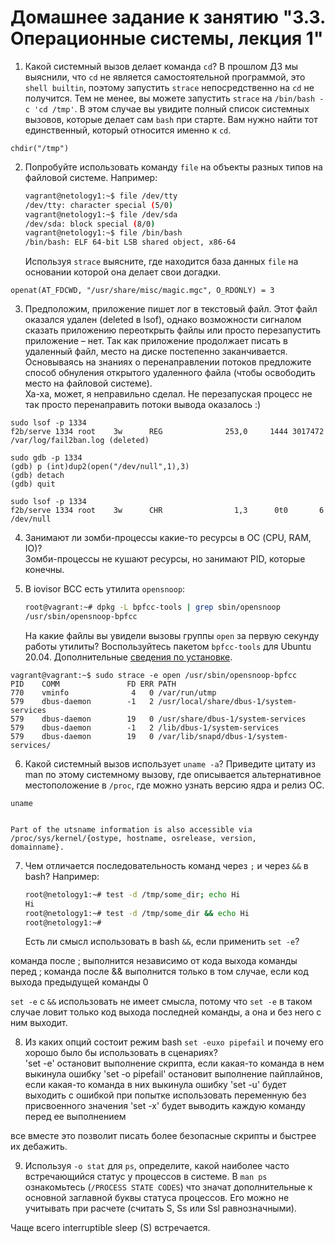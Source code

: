 # Домашнее задание к занятию "3.3. Операционные системы, лекция 1"

1. Какой системный вызов делает команда `cd`? В прошлом ДЗ мы выяснили, что `cd` не является самостоятельной  программой, это `shell builtin`, поэтому запустить `strace` непосредственно на `cd` не получится. Тем не менее, вы можете запустить `strace` на `/bin/bash -c 'cd /tmp'`. В этом случае вы увидите полный список системных вызовов, которые делает сам `bash` при старте. Вам нужно найти тот единственный, который относится именно к `cd`.
```
chdir("/tmp")  
```

2. Попробуйте использовать команду `file` на объекты разных типов на файловой системе. Например:
    ```bash
    vagrant@netology1:~$ file /dev/tty
    /dev/tty: character special (5/0)
    vagrant@netology1:~$ file /dev/sda
    /dev/sda: block special (8/0)
    vagrant@netology1:~$ file /bin/bash
    /bin/bash: ELF 64-bit LSB shared object, x86-64
    ```
    Используя `strace` выясните, где находится база данных `file` на основании которой она делает свои догадки.
```
openat(AT_FDCWD, "/usr/share/misc/magic.mgc", O_RDONLY) = 3
```

3. Предположим, приложение пишет лог в текстовый файл. Этот файл оказался удален (deleted в lsof), однако возможности сигналом сказать приложению переоткрыть файлы или просто перезапустить приложение – нет. Так как приложение продолжает писать в удаленный файл, место на диске постепенно заканчивается. Основываясь на знаниях о перенаправлении потоков предложите способ обнуления открытого удаленного файла (чтобы освободить место на файловой системе).  
Ха-ха, может, я неправильно сделал. Не перезапуская процесс не так просто перенаправить потоки вывода оказалось :)
```
sudo lsof -p 1334
f2b/serve 1334 root    3w      REG              253,0     1444 3017472 /var/log/fail2ban.log (deleted)

sudo gdb -p 1334
(gdb) p (int)dup2(open("/dev/null",1),3)
(gdb) detach
(gdb) quit

sudo lsof -p 1334
f2b/serve 1334 root    3w      CHR                1,3      0t0       6 /dev/null
```

4. Занимают ли зомби-процессы какие-то ресурсы в ОС (CPU, RAM, IO)?  
Зомби-процессы не кушают ресурсы, но занимают PID, которые конечны.

5. В iovisor BCC есть утилита `opensnoop`:
    ```bash
    root@vagrant:~# dpkg -L bpfcc-tools | grep sbin/opensnoop
    /usr/sbin/opensnoop-bpfcc
    ```
    На какие файлы вы увидели вызовы группы `open` за первую секунду работы утилиты? Воспользуйтесь пакетом `bpfcc-tools` для Ubuntu 20.04. Дополнительные [сведения по установке](https://github.com/iovisor/bcc/blob/master/INSTALL.md).  
```
vagrant@vagrant:~$ sudo strace -e open /usr/sbin/opensnoop-bpfcc
PID    COMM               FD ERR PATH
770    vminfo              4   0 /var/run/utmp
579    dbus-daemon        -1   2 /usr/local/share/dbus-1/system-services
579    dbus-daemon        19   0 /usr/share/dbus-1/system-services
579    dbus-daemon        -1   2 /lib/dbus-1/system-services
579    dbus-daemon        19   0 /var/lib/snapd/dbus-1/system-services/
```

6. Какой системный вызов использует `uname -a`? Приведите цитату из man по этому системному вызову, где описывается альтернативное местоположение в `/proc`, где можно узнать версию ядра и релиз ОС.  
```
uname


Part of the utsname information is also accessible via
/proc/sys/kernel/{ostype, hostname, osrelease, version,
domainname}.
```

7. Чем отличается последовательность команд через `;` и через `&&` в bash? Например:
    ```bash
    root@netology1:~# test -d /tmp/some_dir; echo Hi
    Hi
    root@netology1:~# test -d /tmp/some_dir && echo Hi
    root@netology1:~#
    ```
    Есть ли смысл использовать в bash `&&`, если применить `set -e`?  

команда после ; выполнится независимо от кода выхода команды перед ;
команда после && выполнится только в том случае, если код выхода предыдущей команды 0

`set -e` с `&&` использовать не имеет смысла, потому что `set -e` в таком случае ловит только код выхода последней команды, а она и без него с ним выходит.

8. Из каких опций состоит режим bash `set -euxo pipefail` и почему его хорошо было бы использовать в сценариях?  
'set -e' остановит выполнение скрипта, если какая-то команда в нем выкинула ошибку
'set -o pipefail' остановит выполнение пайплайнов, если какая-то команда в них выкинула ошибку
'set -u' будет выходить с ошибкой при попытке использовать переменную без присвоенного значения
'set -x' будет выводить каждую команду перед ее выполнением

все вместе это позволит писать более безопасные скрипты и быстрее их дебажить.

9. Используя `-o stat` для `ps`, определите, какой наиболее часто встречающийся статус у процессов в системе. В `man ps` ознакомьтесь (`/PROCESS STATE CODES`) что значат дополнительные к основной заглавной буквы статуса процессов. Его можно не учитывать при расчете (считать S, Ss или Ssl равнозначными).  

Чаще всего interruptible sleep (S) встречается.


